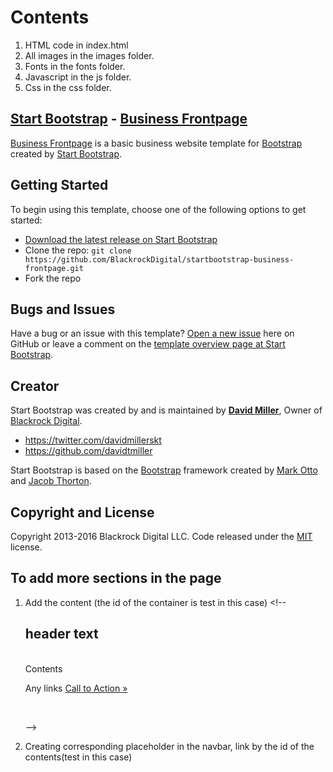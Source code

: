 # Contents
1. HTML code in index.html
2. All images in the images folder.
3. Fonts in the fonts folder.
4. Javascript in the js folder.
5. Css in the css folder.

## [Start Bootstrap](http://startbootstrap.com/) - [Business Frontpage](http://startbootstrap.com/template-overviews/business-frontpage/)

[Business Frontpage](http://startbootstrap.com/template-overviews/business-frontpage/) is a basic business website template for [Bootstrap](http://getbootstrap.com/) created by [Start Bootstrap](http://startbootstrap.com/).

## Getting Started

To begin using this template, choose one of the following options to get started:
* [Download the latest release on Start Bootstrap](http://startbootstrap.com/template-overviews/business-frontpage/)
* Clone the repo: `git clone https://github.com/BlackrockDigital/startbootstrap-business-frontpage.git`
* Fork the repo

## Bugs and Issues

Have a bug or an issue with this template? [Open a new issue](https://github.com/BlackrockDigital/startbootstrap-business-frontpage/issues) here on GitHub or leave a comment on the [template overview page at Start Bootstrap](http://startbootstrap.com/template-overviews/business-frontpage/).

## Creator

Start Bootstrap was created by and is maintained by **[David Miller](http://davidmiller.io/)**, Owner of [Blackrock Digital](http://blackrockdigital.io/).

* https://twitter.com/davidmillerskt
* https://github.com/davidtmiller

Start Bootstrap is based on the [Bootstrap](http://getbootstrap.com/) framework created by [Mark Otto](https://twitter.com/mdo) and [Jacob Thorton](https://twitter.com/fat).

## Copyright and License

Copyright 2013-2016 Blackrock Digital LLC. Code released under the [MIT](https://github.com/BlackrockDigital/startbootstrap-business-frontpage/blob/gh-pages/LICENSE) license.


## To add more sections in the page
1. Add the content (the id of the container is test in this case)
       <!--<div class="container-fluid bg-2 text-center" id="test" >
         <h2>header text</h2>
         <br>
         Contents
         <div class="text-center">
            <p>
                  Any links
                     <a class="btn btn-default btn-lg" href="https://hub.docker.com/r/litmusbenchmarksuite/litmus/">Call to Action &raquo;</a>
            </p>
            <br>
         </div>
      </div> -->

2. Creating corresponding placeholder in the navbar, link by the id of the contents(test in this case)
<!--<li>
    <a href="#test">Test</a>
</li>-->


